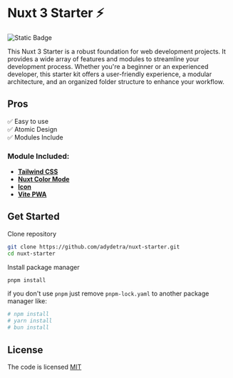 # Nuxt 3 Starter ⚡️

![Static Badge](https://img.shields.io/badge/license-MIT-brightgreen?label=LICENSE)

This Nuxt 3 Starter is a robust foundation for web development projects. It provides a wide array of features and modules to streamline your development process. Whether you're a beginner or an experienced developer, this starter kit offers a user-friendly experience, a modular architecture, and an organized folder structure to enhance your workflow.

## Pros

✅ Easy to use\
✅ Atomic Design\
✅ Modules Include

### Module Included:

- **[Tailwind CSS](https://nuxt.com/modules/tailwindcss)**
- **[Nuxt Color Mode](https://nuxt.com/modules/color-mode)**
- **[Icon](https://nuxt.com/modules/icon)**
- **[Vite PWA](https://nuxt.com/modules/vite-pwa-nuxt)**

## Get Started

Clone repository

```bash
git clone https://github.com/adydetra/nuxt-starter.git
cd nuxt-starter
```

Install package manager

```bash
pnpm install
```

if you don't use `pnpm` just remove `pnpm-lock.yaml` to another package manager like:

```bash
# npm install
# yarn install
# bun install
```

## License

The code is licensed [MIT](LICENSE)
